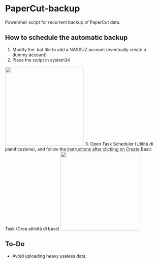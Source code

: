 # PaperCut-backup
Powershell script for recurrent backup of PaperCut data.

## How to schedule the automatic backup
 1. Modify the .bat file to add a NASSUZ account (eventually create a dummy account)
 2. Place the script in system34
<img src="https://i.ibb.co/q0zx6bd/1.png" width="256" height="256">
 3. Open Task Scheduler (Utilità di pianificazione), and follow the instructions after clicking on Create Basic Task (Crea attività di base)
<img src="https://i.ibb.co/JxxbqH4/2.png" width="256" height="256">

## To-Do
 - Avoid uploading heavy useless data;
